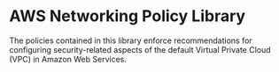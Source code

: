 # AWS Networking Policy Library
The policies contained in this library enforce recommendations for configuring security-related aspects of the default Virtual Private Cloud (VPC) in Amazon Web Services.
